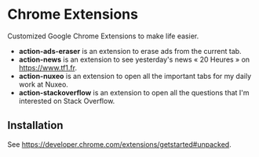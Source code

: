 # Chrome Extensions

Customized Google Chrome Extensions to make life easier.

- **action-ads-eraser** is an extension to erase ads from the current tab.
- **action-news** is an extension to see yesterday's news « 20 Heures » on
  <https://www.tf1.fr>.
- **action-nuxeo** is an extension to open all the important tabs for my daily
  work at Nuxeo.
- **action-stackoverflow** is an extension to open all the questions that I'm
  interested on Stack Overflow.

## Installation

See <https://developer.chrome.com/extensions/getstarted#unpacked>.
